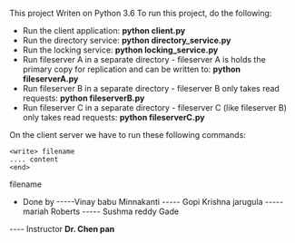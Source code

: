 This project Writen on Python 3.6
To run this project, do the following:

* Run the client application: **python client.py**
* Run the directory service: **python directory_service.py**
* Run the locking service: **python locking_service.py**
* Run fileserver A in a separate directory - fileserver A is holds the primary copy for replication and can be written to: **python fileserverA.py**
* Run fileserver B in a separate directory - fileserver B only takes read requests: **python fileserverB.py**
* Run fileserver C in a separate directory - fileserver C (like fileserver B) only takes read requests: **python fileserverC.py**

On the client server we have to run these following commands:

	<write> filename 
	.... content
	<end>

<read> filename
<quit>

* Done by 
-----Vinay babu Minnakanti
----- Gopi Krishna jarugula
----- mariah Roberts
----- Sushma reddy Gade


---- Instructor **Dr. Chen pan**